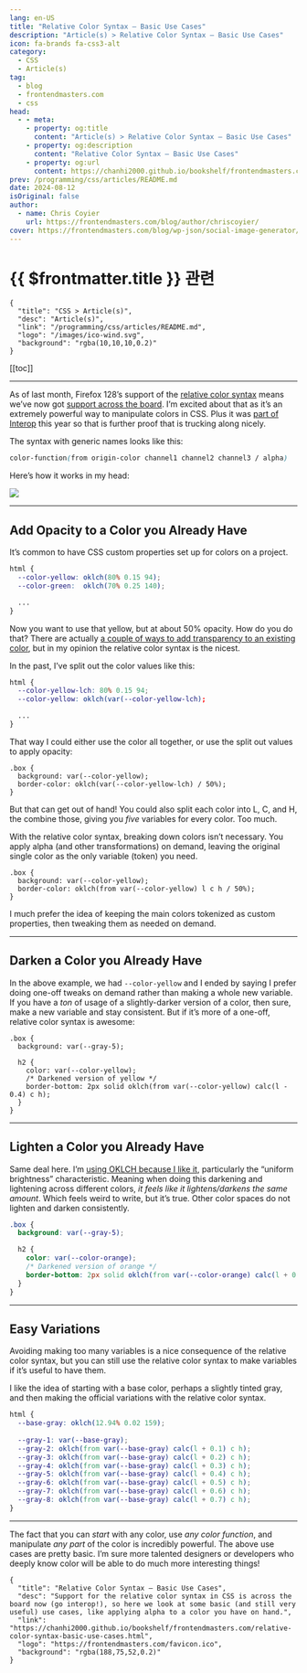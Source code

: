 ```yaml
---
lang: en-US
title: "Relative Color Syntax — Basic Use Cases"
description: "Article(s) > Relative Color Syntax — Basic Use Cases"
icon: fa-brands fa-css3-alt
category:
  - CSS
  - Article(s)
tag:
  - blog
  - frontendmasters.com
  - css
head:
  - - meta:
    - property: og:title
      content: "Article(s) > Relative Color Syntax — Basic Use Cases"
    - property: og:description
      content: "Relative Color Syntax — Basic Use Cases"
    - property: og:url
      content: https://chanhi2000.github.io/bookshelf/frontendmasters.com/relative-color-syntax-basic-use-cases.html
prev: /programming/css/articles/README.md
date: 2024-08-12
isOriginal: false
author: 
  - name: Chris Coyier
    url: https://frontendmasters.com/blog/author/chriscoyier/
cover: https://frontendmasters.com/blog/wp-json/social-image-generator/v1/image/3448
---
```


# {{ $frontmatter.title }} 관련

```component VPCard
{
  "title": "CSS > Article(s)",
  "desc": "Article(s)",
  "link": "/programming/css/articles/README.md",
  "logo": "/images/ico-wind.svg",
  "background": "rgba(10,10,10,0.2)"
}
```

[[toc]]

---

<SiteInfo
  name="Relative Color Syntax — Basic Use Cases"
  desc="Support for the relative color syntax in CSS is across the board now (go interop!), so here we look at some basic (and still very useful) use cases, like applying alpha to a color you have on hand."
  url="https://frontendmasters.com/blog/relative-color-syntax-basic-use-cases"
  logo="https://frontendmasters.com/favicon.ico"
  preview="https://frontendmasters.com/blog/wp-json/social-image-generator/v1/image/3448"/>

As of last month, Firefox 128’s support of the [<FontIcon icon="fa-brands fa-firefox"/>relative color syntax](https://developer.mozilla.org/en-US/docs/Web/CSS/CSS_colors/Relative_colors) means we’ve now got [<FontIcon icon="fas fa-globe"/>support across the board](https://caniuse.com/?search=relative%20color). I’m excited about that as it’s an extremely powerful way to manipulate colors in CSS. Plus it was [part of Interop](/frontendmasters.com/comparing-interop-2024-choices-to-the-popular-vote.md) this year so that is further proof that is trucking along nicely.

The syntax with generic names looks like this:

```css
color-function(from origin-color channel1 channel2 channel3 / alpha)
```

Here’s how it works in my head:

![](https://i0.wp.com/frontendmasters.com/blog/wp-content/uploads/2024/08/relative-color-syntax.png?resize=1024%2C597&ssl=1)

---

## Add Opacity to a Color you Already Have

It’s common to have CSS custom properties set up for colors on a project.

```css
html {
  --color-yellow: oklch(80% 0.15 94);
  --color-green:  oklch(70% 0.25 140);

  ...
}
```

Now you want to use that yellow, but at about 50% opacity. How do you do that? There are actually [<FontIcon icon="fas fa-globe"/>a couple of ways to add transparency to an existing color](https://chriscoyier.net/2023/05/12/add-opacity-to-an-existing-color/), but in my opinion the relative color syntax is the nicest.

In the past, I’ve split out the color values like this:

```css
html {
  --color-yellow-lch: 80% 0.15 94;
  --color-yellow: oklch(var(--color-yellow-lch);

  ...
}
```

That way I could either use the color all together, or use the split out values to apply opacity:

```css{3}
.box {
  background: var(--color-yellow);
  border-color: oklch(var(--color-yellow-lch) / 50%);
}
```

But that can get out of hand! You could also split each color into L, C, and H, the combine those, giving you *five* variables for every color. Too much.

With the relative color syntax, breaking down colors isn’t necessary. You apply alpha (and other transformations) on demand, leaving the original single color as the only variable (token) you need.

```css{3}
.box {
  background: var(--color-yellow);
  border-color: oklch(from var(--color-yellow) l c h / 50%);
}
```

I much prefer the idea of keeping the main colors tokenized as custom properties, then tweaking them as needed on demand.

---

## Darken a Color you Already Have

In the above example, we had `--color-yellow` and I ended by saying I prefer doing one-off tweaks on demand rather than making a whole new variable. If you have a *ton* of usage of a slightly-darker version of a color, then sure, make a new variable and stay consistent. But if it’s more of a one-off, relative color syntax is awesome:

```css{6-7}
.box {
  background: var(--gray-5);

  h2 {
    color: var(--color-yellow);
    /* Darkened version of yellow */
    border-bottom: 2px solid oklch(from var(--color-yellow) calc(l - 0.4) c h);
  }
}
```

---

## Lighten a Color you Already Have

Same deal here. I’m [<FontIcon icon="fas fa-globe"/>using OKLCH because I like it](https://chriscoyier.net/2023/01/22/ok-oklch-%F0%9F%91%91/), particularly the “uniform brightness” characteristic. Meaning when doing this darkening and lightening across different colors, *it feels like it lightens/darkens the same amount*. Which feels weird to write, but it’s true. Other color spaces do not lighten and darken consistently.

```css
.box {
  background: var(--gray-5);

  h2 {
    color: var(--color-orange);
    /* Darkened version of orange */
    border-bottom: 2px solid oklch(from var(--color-orange) calc(l + 0.4) c h);
  }
}
```

<CodePen
  user="chriscoyier"
  slug-hash="MWMOWdQ"
  title="Lighten a one-off color"
  :default-tab="['css','result']"
  :theme="$isDarkmode ? 'dark': 'light'"/>

---

## Easy Variations

Avoiding making too many variables is a nice consequence of the relative color syntax, but you can still use the relative color syntax to make variables if it’s useful to have them.

I like the idea of starting with a base color, perhaps a slightly tinted gray, and then making the official variations with the relative color syntax.

```css
html {
  --base-gray: oklch(12.94% 0.02 159);
  
  --gray-1: var(--base-gray);
  --gray-2: oklch(from var(--base-gray) calc(l + 0.1) c h);
  --gray-3: oklch(from var(--base-gray) calc(l + 0.2) c h);
  --gray-4: oklch(from var(--base-gray) calc(l + 0.3) c h);
  --gray-5: oklch(from var(--base-gray) calc(l + 0.4) c h);
  --gray-6: oklch(from var(--base-gray) calc(l + 0.5) c h);
  --gray-7: oklch(from var(--base-gray) calc(l + 0.6) c h);
  --gray-8: oklch(from var(--base-gray) calc(l + 0.7) c h);
}
```

<CodePen
  user="chriscoyier"
  slug-hash="ExBbaxO"
  title="Colored Grays with Relative Color Syntax"
  :default-tab="['css','result']"
  :theme="$isDarkmode ? 'dark': 'light'"/>

---

The fact that you can *start* with any color, use *any color function*, and manipulate *any part* of the color is incredibly powerful. The above use cases are pretty basic. I’m sure more talented designers or developers who deeply know color will be able to do much more interesting things!

<!-- TODO: add ARTICLE CARD -->
```component VPCard
{
  "title": "Relative Color Syntax — Basic Use Cases",
  "desc": "Support for the relative color syntax in CSS is across the board now (go interop!), so here we look at some basic (and still very useful) use cases, like applying alpha to a color you have on hand.",
  "link": "https://chanhi2000.github.io/bookshelf/frontendmasters.com/relative-color-syntax-basic-use-cases.html",
  "logo": "https://frontendmasters.com/favicon.ico",
  "background": "rgba(188,75,52,0.2)"
}
```
